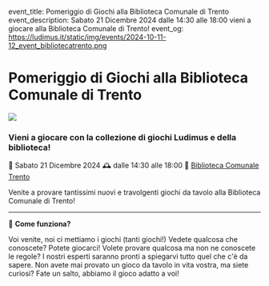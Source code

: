 event_title: Pomeriggio di Giochi alla Biblioteca Comunale di Trento
event_description: Sabato 21 Dicembre 2024 dalle 14:30 alle 18:00 vieni a giocare alla Biblioteca Comunale di Trento!
event_og: https://ludimus.it/static/img/events/2024-10-11-12_event_bibliotecatrento.png

# Pomeriggio di Giochi alla Biblioteca Comunale di Trento

![](https://ludimus.it/static/img/events/2024-10-11-12_event_bibliotecatrento.png)

### Vieni a giocare con la collezione di giochi Ludimus e della biblioteca!

📅 Sabato 21 Dicembre 2024
🕰 dalle 14:30 alle 18:00
📍 [Biblioteca Comunale Trento](https://maps.app.goo.gl/7YHe7NZrrnUyVHGF9)

Venite a provare tantissimi nuovi e travolgenti giochi da tavolo alla Biblioteca Comunale di Trento!

---

🎲 **Come funziona?**

Voi venite, noi ci mettiamo i giochi (tanti giochi!)
Vedete qualcosa che conoscete? Potete giocarci!
Volete provare qualcosa ma non ne conoscete le regole? I nostri esperti saranno pronti a spiegarvi tutto quel che c'è da sapere.
Non avete mai provato un gioco da tavolo in vita vostra, ma siete curiosi? Fate un salto, abbiamo il gioco adatto a voi!
